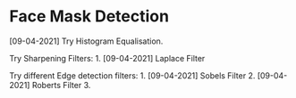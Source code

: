 # Face Mask Detection

[09-04-2021] Try Histogram Equalisation.

Try Sharpening Filters:
    1. [09-04-2021] Laplace Filter

Try different Edge detection filters:
    1. [09-04-2021] Sobels Filter
    2. [09-04-2021] Roberts Filter
    3. 
